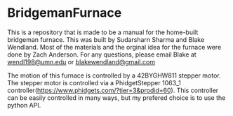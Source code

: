 # BridgemanFurnace
This is a repository that is made to be a manual for the home-built bridgeman furnace. This was built by Sudarsharn Sharma and Blake Wendland. Most of the materials and the orginal idea for the furnace were done by Zach Anderson.
For any questions, please email Blake at wendl198@umn.edu or blakewendland@gmail.com

The motion of this furnace is controlled by a 42BYGHW811 stepper motor. The stepper motor is controlled via a PhidgetStepper 1063_1 controller(https://www.phidgets.com/?tier=3&prodid=60). This controller can be easily controlled in many ways, but my prefered choice is to use the python API.
